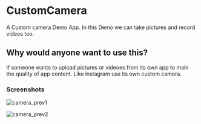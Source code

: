 # CustomCamera
A Custom camera Demo App. In this Demo we can take pictures and record videos too.

## Why would anyone want to use this?
If someone wants to upload pictures or videoes from its own app to main the quality of app content. Like instagram use its own custom camera.  

### Screenshots
![camera_prev1](https://user-images.githubusercontent.com/15318984/43355909-b9f91cee-9283-11e8-9f86-a245b22d3df5.png)

![camera_prev2](https://user-images.githubusercontent.com/15318984/43355910-ba34d8b0-9283-11e8-987a-8e457c8878dd.png)

